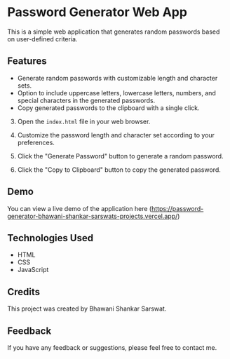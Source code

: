 # Password Generator Web App

This is a simple web application that generates random passwords based on user-defined criteria.

## Features

- Generate random passwords with customizable length and character sets.
- Option to include uppercase letters, lowercase letters, numbers, and special characters in the generated passwords.
- Copy generated passwords to the clipboard with a single click.


3. Open the `index.html` file in your web browser.

4. Customize the password length and character set according to your preferences.

5. Click the "Generate Password" button to generate a random password.

6. Click the "Copy to Clipboard" button to copy the generated password.

## Demo

You can view a live demo of the application here (https://password-generator-bhawani-shankar-sarswats-projects.vercel.app/)

## Technologies Used

- HTML
- CSS
- JavaScript

## Credits

This project was created by Bhawani Shankar Sarswat.

## Feedback

If you have any feedback or suggestions, please feel free to contact me.

